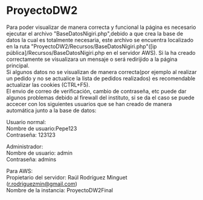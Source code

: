 # ProyectoDW2
Para poder visualizar de manera correcta y funcional la página es necesario ejecutar el archivo "BaseDatosNigiri.php",debido a que crea la base de datos la cual es totalmente necesaria, este archivo se encuentra localizado en la ruta "ProyectoDW2/Recursos/BaseDatosNigiri.php"([ip pública]/Recursos/BaseDatosNigiri.php en el servidor AWS). Si la ha creado correctamente se visualizara un mensaje o será redirijido a la página principal.<br>
Si algunos datos no se visualizan de manera correcta(por ejemplo al realizar un pedido y no se actualice la lista de pedidos realizados) es recomendable actualizar las cookies (CTRL+F5).<br>
El envio de correo de verificación, cambio de contraseña, etc puede dar algunos problemas debido al firewall del instituto, si se da el caso se puede accecer con los siguientes usuarios que se han creado de manera automática junto a la base de datos:

Usuario normal:<br>
Nombre de usuario:Pepe123<br>
Contraseña: 123123

Administrador:<br>
Nombre de usuario: admin<br>
Contraseña: admins

Para AWS:<br>
Propietario del servidor: Raúl Rodríguez Minguet (r.rodriguezmin@gmail.com)<br>
Nombre de la instancia: ProyectoDW2Final
